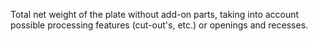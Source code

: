 ﻿Total net weight of the plate without add-on parts, taking into account possible processing features (cut-out's, etc.) or openings and recesses.